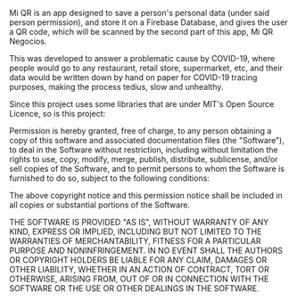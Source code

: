 Mi QR is an app designed to save a person's personal data (under said person permission), and store it on a Firebase Database, and gives the user a QR code, which will be scanned by the second part of this app, Mi QR Negocios.

This was developed to answer a problematic cause by COVID-19, where people would go to any restaurant, retail store, supermarket, etc, and their data would be written down by hand on paper for COVID-19 tracing purposes, making the process tedius, slow and unhealthy.

Since this project uses some libraries that are under MIT's Open Source Licence, so is this project:

Permission is hereby granted, free of charge, to any person obtaining a copy of this software and associated documentation files (the "Software"), to deal in the Software without restriction, including without limitation the rights to use, copy, modify, merge, publish, distribute, sublicense, and/or sell copies of the Software, and to permit persons to whom the Software is furnished to do so, subject to the following conditions:

The above copyright notice and this permission notice shall be included in all copies or substantial portions of the Software.

THE SOFTWARE IS PROVIDED "AS IS", WITHOUT WARRANTY OF ANY KIND, EXPRESS OR IMPLIED, INCLUDING BUT NOT LIMITED TO THE WARRANTIES OF MERCHANTABILITY, FITNESS FOR A PARTICULAR PURPOSE AND NONINFRINGEMENT. IN NO EVENT SHALL THE AUTHORS OR COPYRIGHT HOLDERS BE LIABLE FOR ANY CLAIM, DAMAGES OR OTHER LIABILITY, WHETHER IN AN ACTION OF CONTRACT, TORT OR OTHERWISE, ARISING FROM, OUT OF OR IN CONNECTION WITH THE SOFTWARE OR THE USE OR OTHER DEALINGS IN THE SOFTWARE.
